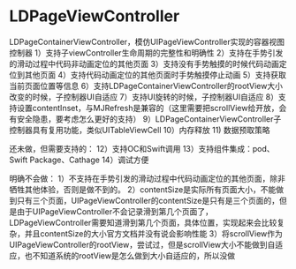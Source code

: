 # LDPageViewController

LDPageContainerViewController，模仿UIPageViewController实现的容器视图控制器
1）支持子viewController生命周期的完整性和明确性
2）支持在手势引发的滑动过程中代码非动画定位的其他页面
3）支持没有手势触摸的时候代码动画定位到其他页面
4）支持代码动画定位的其他页面时手势触摸停止动画
5）支持获取当前页面位置等信息
6）支持LDPageContainerViewController的rootView大小改变的时候，子控制器UI自适应
7）支持UI旋转的时候，子控制器UI自适应
8）支持设置contentInset，与MJRefresh是兼容的（这里需要把scrollView给开放，会有安全隐患，要考虑怎么更好的支持）
9）LDPageContainerViewController子控制器具有复用功能，类似UITableViewCell
10）内存释放
11)  数据预取策略

还未做，但需要支持的：
12）支持OC和Swift调用
13）支持组件集成：pod、Swift Package、Cathage
14）调试方便

明确不会做：
1）不支持在手势引发的滑动过程中代码动画定位的其他页面，除非牺牲其他体验，否则是做不到的。
2）contentSize是实际所有页面大小，不能做到只有三个页面，UIPageViewController的contentSize是只有是三个页面的，但是由于UIPageViewController不会记录滑到第几个页面了，LDPageViewController需要知道滑到第几个页面，具体位置，实现起来会比较复杂，并且contentSize的大小官方文档并没有说会影响性能
3）将scrollView作为UIPageViewController的rootView，尝试过，但是scrollView大小不能做到自适应，也不知道系统的rootView是怎么做到大小自适应的，所以没做
